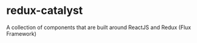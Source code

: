 # redux-catalyst
A collection of components that are built around ReactJS and Redux (Flux Framework)

